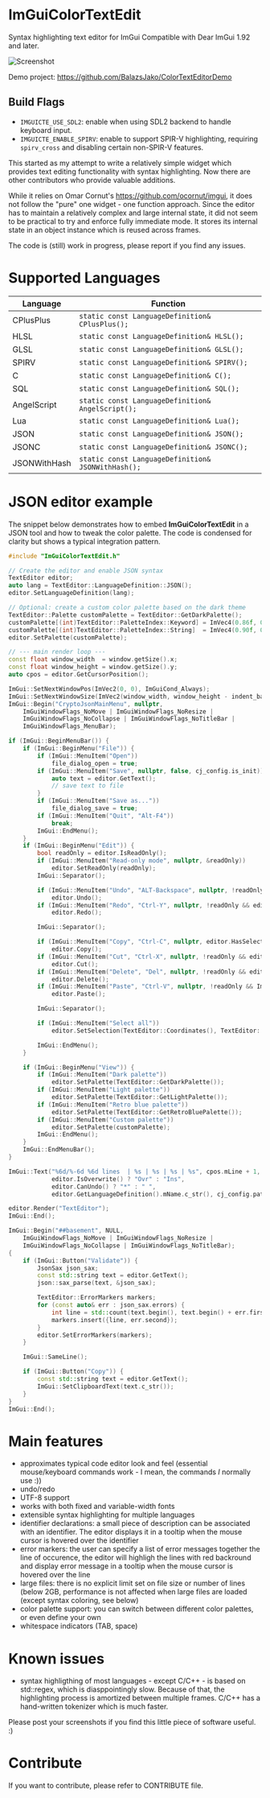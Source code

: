 # ImGuiColorTextEdit
Syntax highlighting text editor for ImGui
Compatible with Dear ImGui 1.92 and later.

![Screenshot](https://github.com/BalazsJako/ImGuiColorTextEdit/wiki/ImGuiTextEdit.png "Screenshot")

Demo project: https://github.com/BalazsJako/ColorTextEditorDemo

## Build Flags

- `IMGUICTE_USE_SDL2`: enable when using SDL2 backend to handle keyboard input.
- `IMGUICTE_ENABLE_SPIRV`: enable to support SPIR-V highlighting, requiring `spirv_cross` and disabling certain non-SPIR-V features.

This started as my attempt to write a relatively simple widget which provides text editing functionality with syntax highlighting. Now there are other contributors who provide valuable additions.

While it relies on Omar Cornut's https://github.com/ocornut/imgui, it does not follow the "pure" one widget - one function approach. Since the editor has to maintain a relatively complex and large internal state, it did not seem to be practical to try and enforce fully immediate mode. It stores its internal state in an object instance which is reused across frames.

The code is (still) work in progress, please report if you find any issues.

# Supported Languages

| Language | Function |
| --- | --- |
| CPlusPlus | `static const LanguageDefinition& CPlusPlus();` |
| HLSL | `static const LanguageDefinition& HLSL();` |
| GLSL | `static const LanguageDefinition& GLSL();` |
| SPIRV | `static const LanguageDefinition& SPIRV();` |
| C | `static const LanguageDefinition& C();` |
| SQL | `static const LanguageDefinition& SQL();` |
| AngelScript | `static const LanguageDefinition& AngelScript();` |
| Lua | `static const LanguageDefinition& Lua();` |
| JSON | `static const LanguageDefinition& JSON();` |
| JSONC | `static const LanguageDefinition& JSONC();` |
| JSONWithHash | `static const LanguageDefinition& JSONWithHash();` |

# JSON editor example

The snippet below demonstrates how to embed **ImGuiColorTextEdit** in a JSON tool and how to tweak the color palette.  The code is condensed for clarity but shows a typical integration pattern.

```cpp
#include "ImGuiColorTextEdit.h"

// Create the editor and enable JSON syntax
TextEditor editor;
auto lang = TextEditor::LanguageDefinition::JSON();
editor.SetLanguageDefinition(lang);

// Optional: create a custom color palette based on the dark theme
TextEditor::Palette customPalette = TextEditor::GetDarkPalette();
customPalette[(int)TextEditor::PaletteIndex::Keyword] = ImVec4(0.86f, 0.40f, 0.24f, 1.0f); // keywords
customPalette[(int)TextEditor::PaletteIndex::String]  = ImVec4(0.90f, 0.76f, 0.18f, 1.0f); // strings
editor.SetPalette(customPalette);

// --- main render loop ---
const float window_width  = window.getSize().x;
const float window_height = window.getSize().y;
auto cpos = editor.GetCursorPosition();

ImGui::SetNextWindowPos(ImVec2(0, 0), ImGuiCond_Always);
ImGui::SetNextWindowSize(ImVec2(window_width, window_height - indent_basement), ImGuiCond_Always);
ImGui::Begin("CryptoJsonMainMenu", nullptr,
    ImGuiWindowFlags_NoMove | ImGuiWindowFlags_NoResize |
    ImGuiWindowFlags_NoCollapse | ImGuiWindowFlags_NoTitleBar |
    ImGuiWindowFlags_MenuBar);

if (ImGui::BeginMenuBar()) {
    if (ImGui::BeginMenu("File")) {
        if (ImGui::MenuItem("Open"))
            file_dialog_open = true;
        if (ImGui::MenuItem("Save", nullptr, false, cj_config.is_init)) {
            auto text = editor.GetText();
            // save text to file
        }
        if (ImGui::MenuItem("Save as..."))
            file_dialog_save = true;
        if (ImGui::MenuItem("Quit", "Alt-F4"))
            break;
        ImGui::EndMenu();
    }
    if (ImGui::BeginMenu("Edit")) {
        bool readOnly = editor.IsReadOnly();
        if (ImGui::MenuItem("Read-only mode", nullptr, &readOnly))
            editor.SetReadOnly(readOnly);
        ImGui::Separator();

        if (ImGui::MenuItem("Undo", "ALT-Backspace", nullptr, !readOnly && editor.CanUndo()))
            editor.Undo();
        if (ImGui::MenuItem("Redo", "Ctrl-Y", nullptr, !readOnly && editor.CanRedo()))
            editor.Redo();

        ImGui::Separator();

        if (ImGui::MenuItem("Copy", "Ctrl-C", nullptr, editor.HasSelection()))
            editor.Copy();
        if (ImGui::MenuItem("Cut", "Ctrl-X", nullptr, !readOnly && editor.HasSelection()))
            editor.Cut();
        if (ImGui::MenuItem("Delete", "Del", nullptr, !readOnly && editor.HasSelection()))
            editor.Delete();
        if (ImGui::MenuItem("Paste", "Ctrl-V", nullptr, !readOnly && ImGui::GetClipboardText() != nullptr))
            editor.Paste();

        ImGui::Separator();

        if (ImGui::MenuItem("Select all"))
            editor.SetSelection(TextEditor::Coordinates(), TextEditor::Coordinates(editor.GetTotalLines(), 0));

        ImGui::EndMenu();
    }

    if (ImGui::BeginMenu("View")) {
        if (ImGui::MenuItem("Dark palette"))
            editor.SetPalette(TextEditor::GetDarkPalette());
        if (ImGui::MenuItem("Light palette"))
            editor.SetPalette(TextEditor::GetLightPalette());
        if (ImGui::MenuItem("Retro blue palette"))
            editor.SetPalette(TextEditor::GetRetroBluePalette());
        if (ImGui::MenuItem("Custom palette"))
            editor.SetPalette(customPalette);
        ImGui::EndMenu();
    }
    ImGui::EndMenuBar();
}

ImGui::Text("%6d/%-6d %6d lines  | %s | %s | %s | %s", cpos.mLine + 1, cpos.mColumn + 1, editor.GetTotalLines(),
            editor.IsOverwrite() ? "Ovr" : "Ins",
            editor.CanUndo() ? "*" : " ",
            editor.GetLanguageDefinition().mName.c_str(), cj_config.path.c_str());

editor.Render("TextEditor");
ImGui::End();

ImGui::Begin("##basement", NULL,
    ImGuiWindowFlags_NoMove | ImGuiWindowFlags_NoResize |
    ImGuiWindowFlags_NoCollapse | ImGuiWindowFlags_NoTitleBar);
{
    if (ImGui::Button("Validate")) {
        JsonSax json_sax;
        const std::string text = editor.GetText();
        json::sax_parse(text, &json_sax);

        TextEditor::ErrorMarkers markers;
        for (const auto& err : json_sax.errors) {
            int line = std::count(text.begin(), text.begin() + err.first, '\n');
            markers.insert({line, err.second});
        }
        editor.SetErrorMarkers(markers);
    }

    ImGui::SameLine();

    if (ImGui::Button("Copy")) {
        const std::string text = editor.GetText();
        ImGui::SetClipboardText(text.c_str());
    }
}
ImGui::End();
```

# Main features
 - approximates typical code editor look and feel (essential mouse/keyboard commands work - I mean, the commands _I_ normally use :))
 - undo/redo
 - UTF-8 support
 - works with both fixed and variable-width fonts
 - extensible syntax highlighting for multiple languages
 - identifier declarations: a small piece of description can be associated with an identifier. The editor displays it in a tooltip when the mouse cursor is hovered over the identifier
 - error markers: the user can specify a list of error messages together the line of occurence, the editor will highligh the lines with red backround and display error message in a tooltip when the mouse cursor is hovered over the line
 - large files: there is no explicit limit set on file size or number of lines (below 2GB, performance is not affected when large files are loaded (except syntax coloring, see below)
 - color palette support: you can switch between different color palettes, or even define your own
 - whitespace indicators (TAB, space)
 
# Known issues
 - syntax highligthing of most languages - except C/C++ - is based on std::regex, which is diasppointingly slow. Because of that, the highlighting process is amortized between multiple frames. C/C++ has a hand-written tokenizer which is much faster. 
 
Please post your screenshots if you find this little piece of software useful. :)

# Contribute

If you want to contribute, please refer to CONTRIBUTE file.
